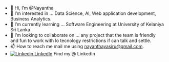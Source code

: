 - 👋 Hi, I’m @Nayantha
- 👀 I’m interested in ... Data Science, AI, Web application development, Business Analytics.
- 🌱 I’m currently learning ... Software Engineering at University of Kelaniya Sri Lanka 
- 💞️ I’m looking to collaborate on ... any project that the team is friendly and fun to work with lo tecnology restrictions if can talk and settle.
- 📫 How to reach me mail me using nayanthayasiru@gmail.com.
- [![Linkedin](https://i.stack.imgur.com/gVE0j.png) LinkedIn](https://www.linkedin.com/in/nayantha-yasiru/) Find my @ LinkedIn

<!---
Nayantha/Nayantha is a ✨ special ✨ repository because its `README.md` (this file) appears on your GitHub profile.
You can click the Preview link to take a look at your changes.
--->
